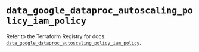 # `data_google_dataproc_autoscaling_policy_iam_policy`

Refer to the Terraform Registry for docs: [`data_google_dataproc_autoscaling_policy_iam_policy`](https://registry.terraform.io/providers/hashicorp/google-beta/6.5.0/docs/data-sources/google_dataproc_autoscaling_policy_iam_policy).
